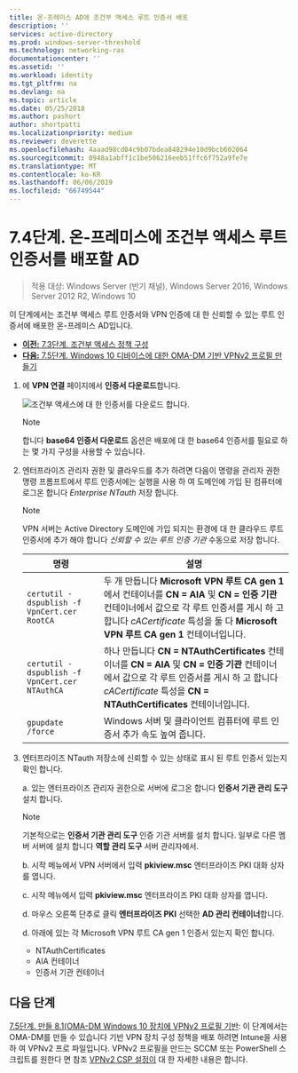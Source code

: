 ```yaml
---
title: 온-프레미스 AD에 조건부 액세스 루트 인증서 배포
description: ''
services: active-directory
ms.prod: windows-server-threshold
ms.technology: networking-ras
documentationcenter: ''
ms.assetid: ''
ms.workload: identity
ms.tgt_pltfrm: na
ms.devlang: na
ms.topic: article
ms.date: 05/25/2018
ms.author: pashort
author: shortpatti
ms.localizationpriority: medium
ms.reviewer: deverette
ms.openlocfilehash: 4aaad98cd04c9b07bdea848294e10d9bcb602064
ms.sourcegitcommit: 0948a1abff1c1be506216eeb51ffc6f752a9fe7e
ms.translationtype: MT
ms.contentlocale: ko-KR
ms.lasthandoff: 06/06/2019
ms.locfileid: "66749544"
---
```

# <a name="step-74-deploy-conditional-access-root-certificates-to-on-premises-ad"></a>7.4단계. 온-프레미스에 조건부 액세스 루트 인증서를 배포할 AD

>적용 대상: Windows Server (반기 채널), Windows Server 2016, Windows Server 2012 R2, Windows 10

이 단계에서는 조건부 액세스 루트 인증서와 VPN 인증에 대 한 신뢰할 수 있는 루트 인증서에 배포한 온-프레미스 AD입니다.

- [**이전:** 7.3단계. 조건부 액세스 정책 구성](vpn-config-conditional-access-policy.md)
- [**다음:** 7.5단계. Windows 10 디바이스에 대한 OMA-DM 기반 VPNv2 프로필 만들기](vpn-create-oma-dm-based-vpnv2-profiles.md)

1. 에 **VPN 연결** 페이지에서 **인증서 다운로드**합니다. 
   
    ![조건부 액세스에 대 한 인증서를 다운로드 합니다.](../../media/Always-On-Vpn/06.png)

    >[!NOTE]
    >합니다 **base64 인증서 다운로드** 옵션은 배포에 대 한 base64 인증서를 필요로 하는 몇 가지 구성을 사용할 수 있습니다. 

2. 엔터프라이즈 관리자 권한 및 클라우드를 추가 하려면 다음이 명령을 관리자 권한 명령 프롬프트에서 루트 인증서에는 실행을 사용 하 여 도메인에 가입 된 컴퓨터에 로그온 합니다 *Enterprise NTauth* 저장 합니다.

    >[!NOTE]
    >VPN 서버는 Active Directory 도메인에 가입 되지는 환경에 대 한 클라우드 루트 인증서에 추가 해야 합니다 _신뢰할 수 있는 루트 인증 기관_ 수동으로 저장 합니다.

    |명령  |설명  |  
    |---------|-------------| 
    |`certutil -dspublish -f VpnCert.cer RootCA`     |두 개 만듭니다 **Microsoft VPN 루트 CA gen 1** 에서 컨테이너를 **CN = AIA** 및 **CN = 인증 기관** 컨테이너에서 값으로 각 루트 인증서를 게시 하 고 합니다 _cACertificate_ 특성을 둘 다 **Microsoft VPN 루트 CA gen 1** 컨테이너입니다.|  
    |`certutil -dspublish -f VpnCert.cer NTAuthCA`   |하나 만듭니다 **CN = NTAuthCertificates** 컨테이너를 **CN = AIA** 및 **CN = 인증 기관** 컨테이너에서 값으로 각 루트 인증서를 게시 하 고 합니다 _cACertificate_ 특성을 **CN = NTAuthCertificates** 컨테이너입니다. |  
    |`gpupdate /force`     |Windows 서버 및 클라이언트 컴퓨터에 루트 인증서 추가 속도 높여 줍니다.  |

3.  엔터프라이즈 NTauth 저장소에 신뢰할 수 있는 상태로 표시 된 루트 인증서 있는지 확인 합니다.

    a.  있는 엔터프라이즈 관리자 권한으로 서버에 로그온 합니다 **인증서 기관 관리 도구** 설치 합니다.

    >[!NOTE]
    >기본적으로는 **인증서 기관 관리 도구** 인증 기관 서버를 설치 합니다. 일부로 다른 멤버 서버에 설치 합니다 **역할 관리 도구** 서버 관리자에서.

    b.  시작 메뉴에서 VPN 서버에서 입력 **pkiview.msc** 엔터프라이즈 PKI 대화 상자를 엽니다.

    c.  시작 메뉴에서 입력 **pkiview.msc** 엔터프라이즈 PKI 대화 상자를 엽니다.

    d.  마우스 오른쪽 단추로 클릭 **엔터프라이즈 PKI** 선택한 **AD 관리 컨테이너**합니다.

    d.  아래에 있는 각 Microsoft VPN 루트 CA gen 1 인증서 있는지 확인 합니다.
      - NTAuthCertificates
      - AIA 컨테이너
      - 인증서 기관 컨테이너

## <a name="next-steps"></a>다음 단계

[7.5단계. 만들 8.1(OMA-DM Windows 10 장치에 VPNv2 프로필 기반](vpn-create-oma-dm-based-vpnv2-profiles.md): 이 단계에서는 OMA-DM를 만들 수 있습니다 기반 VPN 장치 구성 정책을 배포 하려면 Intune을 사용 하 여 VPNv2 프로 파일입니다. VPNv2 프로필을 만드는 SCCM 또는 PowerShell 스크립트를 원한다 면 참조 [VPNv2 CSP 설정이](https://docs.microsoft.com/windows/client-management/mdm/vpnv2-csp) 대 한 자세한 내용은 합니다.
